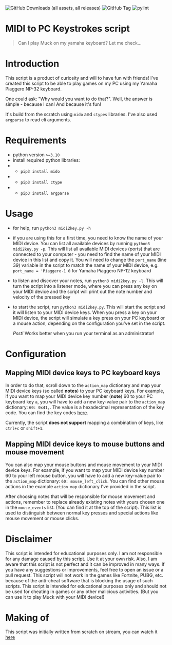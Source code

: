 ![GitHub Downloads (all assets, all releases)](https://img.shields.io/github/downloads/xEdziu/midi2key/total)
![GitHub Tag](https://img.shields.io/github/v/tag/xEdziu/midi2key)
![pylint](https://img.shields.io/badge/PyLint%20Score-10.00-brightgreen?logo=python&logoColor=white)


# MIDI to PC Keystrokes script

> Can I play Muck on my yamaha keyboard? Let me check...

# Introduction

This script is a product of curiosity and will to have fun with friends! I've created this script to be able to play games on my PC using my Yamaha Piaggero NP-32 keyboard.

One could ask: "Why would you want to do that?". Well, the answer is simple - because I can! And because it's fun!

It's build from the scratch using `mido` and `ctypes` libraries.
I've also used `argparse` to read cli arguments.

# Requirements

- python version `>=3.10`
- install required python libraries:
- - `pip3 install mido`
- - `pip3 install ctype`
- - `pip3 install argparse`

# Usage

- for help, run `python3 midi2key.py -h`
- if you are using this for a first time, you need to know the name of your MIDI device. You can list all available devices by running `python3 midi2key.py -p`. This will list all available MIDI devices (ports) that are connected to your computer - you need to find the name of your MIDI device in this list and copy it. You will need to change the `port_name` (line 39) variable in the script to match the name of your MIDI device, e.g. `port_name = 'Piaggero-1 0` for Yamaha Piaggero NP-12 keyboard
- to listen and discover your notes, run `python3 midi2key.py -l`. This will turn the script into a listener mode, where you can press any key on your MIDI device and the script will print out the note number and velocity of the pressed key
- to start the script, run `python3 midi2key.py`. This will start the script and it will listen to your MIDI device keys. When you press a key on your MIDI device, the script will simulate a key press on your PC keyboard or a mouse action, depending on the configuration you've set in the script.

   *Psst!* Works better when you run your terminal as an administrator!

# Configuration

## Mapping MIDI device keys to PC keyboard keys

In order to do that, scroll down to the `action_map` dictionary and map your MIDI device keys (so called **notes**) to your PC keyboard keys. For example, if you want to map your MIDI device key number (**note**) 60 to your PC keyboard key `a`, you will have to add a new key-value pair to the `action_map` dictionary: `60: 0x41,`. The value is a hexadecimal representation of the key code. You can find the key codes [here](https://docs.microsoft.com/en-us/windows/win32/inputdev/virtual-key-codes).

Currently, the script __does not support__ mapping a combination of keys, like `ctrl+c` or `shift+1`. 

## Mapping MIDI device keys to mouse buttons and mouse movement

You can also map your mouse buttons and mouse movement to your MIDI device keys. For example, if you want to map your MIDI device key number 60 to your left mouse button, you will have to add a new key-value pair to the `action_map` dictionary: `60: mouse_left_click`. You can find other mouse actions in the example `action_map` dictionary I've provided in the script.

After choosing notes that will be responsible for mouse movement and actions, remember to replace already existing notes with yours chosen one in the `mouse_events` list. (You can find it at the top of the script). This list is used to distinguish between normal key presses and special actions like mouse movement or mouse clicks.

# Disclaimer

This script is intended for educational purposes only. I am not responsible for any damage caused by this script. Use it at your own risk. Also, I am aware that this script is not perfect and it can be improved in many ways. If you have any suggestions or improvements, feel free to open an issue or a pull request. This script will not work in the games like Fortnite, PUBG, etc. because of the anti-cheat software that is blocking the usage of such scripts. This script is intended for educational purposes only and should not be used for cheating in games or any other malicious activities. (But you can use it to play Muck with your MIDI device!)

# Making of
This script was initially written from scratch on stream, you can watch it [here](https://www.twitch.tv/videos/2143092512)

